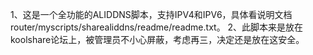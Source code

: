 1、这是一个全功能的ALIDDNS脚本，支持IPV4和IPV6，具体看说明文档router/myscripts/sharealiddns/readme/readme.txt。
2、此脚本来是放在koolshare论坛上，被管理员不小心屏蔽，考虑再三，决定还是放在这安全。
